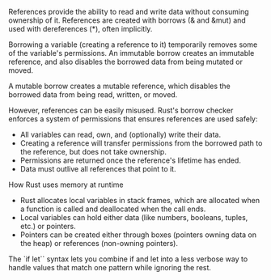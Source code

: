 References provide the ability to read and write data without consuming
ownership of it. References are created with borrows (& and &mut) and used with
dereferences (*), often implicitly.

Borrowing a variable (creating a reference to it) temporarily removes some of
the variable's permissions. An immutable borrow creates an immutable reference,
and also disables the borrowed data from being mutated or moved.

A mutable borrow creates a mutable reference, which disables the borrowed data
from being read, written, or moved.

However, references can be easily misused. Rust's borrow checker enforces a
system of permissions that ensures references are used safely:

- All variables can read, own, and (optionally) write their data.
- Creating a reference will transfer permissions from the borrowed path to the
  reference, but does not take ownership.
- Permissions are returned once the reference's lifetime has ended.
- Data must outlive all references that point to it.

How Rust uses memory at runtime

- Rust allocates local variables in stack frames, which are allocated when a
  function is called and deallocated when the call ends.
- Local variables can hold either data (like numbers, booleans, tuples, etc.) or
  pointers.
- Pointers can be created either through boxes (pointers owning data on the
  heap) or references (non-owning pointers).

The `if let`` syntax lets you combine if and let into a less verbose way to
handle values that match one pattern while ignoring the rest.
